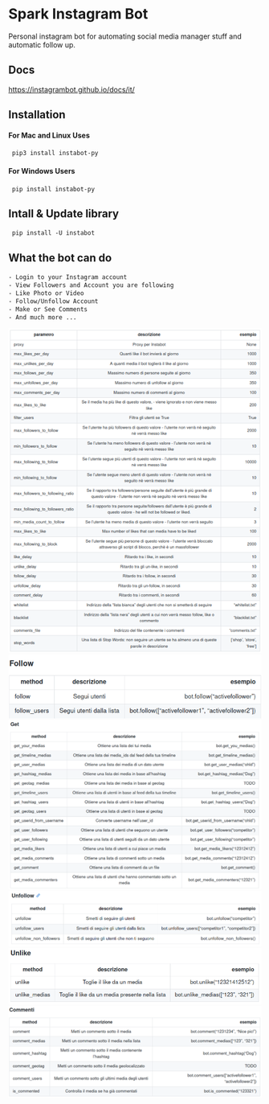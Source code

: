 # Spark Instagram Bot
Personal instagram bot for automating social media manager stuff and automatic follow up.

## Docs
https://instagrambot.github.io/docs/it/

## Installation
#### For Mac and Linux Uses
     pip3 install instabot-py

#### For Windows Users
     pip install instabot-py

## Intall & Update library
     pip install -U instabot


## What the bot can do
    - Login to your Instagram account
    - View Followers and Account you are following
    - Like Photo or Video
    - Follow/Unfollow Account
    - Make or See Comments
    - And much more ... 

![Alt text](img/bot_parameters.png?raw=true)
![Alt text](img/follow_methods.png?raw=true)
![Alt text](img/get_methods.png?raw=true )
![Alt text](img/unfollow_methods.png?raw=true )
![Alt text](img/unlike_methods.png?raw=true )
![Alt text](img/comments.png?raw=true)

